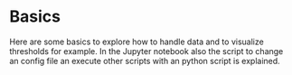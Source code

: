 # Basics
Here are some basics to explore how to handle data and to visualize thresholds for example. In the Jupyter notebook also the script to change an config file an execute other scripts with an python script is explained.
